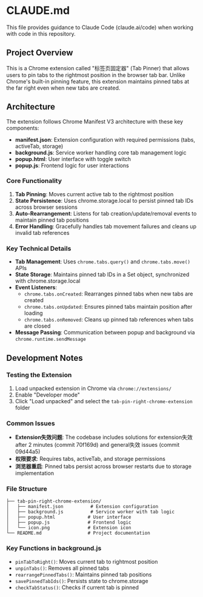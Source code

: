 # CLAUDE.md

This file provides guidance to Claude Code (claude.ai/code) when working with code in this repository.

## Project Overview

This is a Chrome extension called "标签页固定器" (Tab Pinner) that allows users to pin tabs to the rightmost position in the browser tab bar. Unlike Chrome's built-in pinning feature, this extension maintains pinned tabs at the far right even when new tabs are created.

## Architecture

The extension follows Chrome Manifest V3 architecture with these key components:

- **manifest.json**: Extension configuration with required permissions (tabs, activeTab, storage)
- **background.js**: Service worker handling core tab management logic
- **popup.html**: User interface with toggle switch
- **popup.js**: Frontend logic for user interactions

### Core Functionality

1. **Tab Pinning**: Moves current active tab to the rightmost position
2. **State Persistence**: Uses chrome.storage.local to persist pinned tab IDs across browser sessions
3. **Auto-Rearrangement**: Listens for tab creation/update/removal events to maintain pinned tab positions
4. **Error Handling**: Gracefully handles tab movement failures and cleans up invalid tab references

### Key Technical Details

- **Tab Management**: Uses `chrome.tabs.query()` and `chrome.tabs.move()` APIs
- **State Storage**: Maintains pinned tab IDs in a Set object, synchronized with chrome.storage.local
- **Event Listeners**: 
  - `chrome.tabs.onCreated`: Rearranges pinned tabs when new tabs are created
  - `chrome.tabs.onUpdated`: Ensures pinned tabs maintain position after loading
  - `chrome.tabs.onRemoved`: Cleans up pinned tab references when tabs are closed
- **Message Passing**: Communication between popup and background via `chrome.runtime.sendMessage`

## Development Notes

### Testing the Extension
1. Load unpacked extension in Chrome via `chrome://extensions/`
2. Enable "Developer mode"
3. Click "Load unpacked" and select the `tab-pin-right-chrome-extension` folder

### Common Issues
- **Extension失效问题**: The codebase includes solutions for extension失效 after 2 minutes (commit 70f169d) and general失效 issues (commit 09d44a5)
- **权限要求**: Requires tabs, activeTab, and storage permissions
- **浏览器重启**: Pinned tabs persist across browser restarts due to storage implementation

### File Structure
```
├── tab-pin-right-chrome-extension/
│   ├── manifest.json          # Extension configuration
│   ├── background.js          # Service worker with tab logic
│   ├── popup.html            # User interface
│   ├── popup.js              # Frontend logic
│   └── icon.png              # Extension icon
└── README.md                 # Project documentation
```

### Key Functions in background.js
- `pinTabToRight()`: Moves current tab to rightmost position
- `unpinTabs()`: Removes all pinned tabs
- `rearrangePinnedTabs()`: Maintains pinned tab positions
- `savePinnedTabIds()`: Persists state to chrome.storage
- `checkTabStatus()`: Checks if current tab is pinned